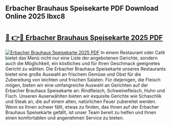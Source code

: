 ## Erbacher Brauhaus Speisekarte PDF Download Online 2025 Ibxc8

# <h2><a href="http://gc9wo6.nevu.top/?p=Erbacher+Brauhaus+Speisekarte">🔗 👉🔴 Erbacher Brauhaus Speisekarte 2025 PDF</a></h2>

[![Erbacher Brauhaus Speisekarte 2025 PDF](https://i.imgur.com/dBaPXMq.png)](http://gc9wo6.nevu.top/?p=Erbacher+Brauhaus+Speisekarte)
In einem Restaurant oder Café bietet das Menü nicht nur eine Liste der angebotenen Gerichte, sondern auch die Möglichkeit, ein köstliches und für Ihren Geschmack geeignetes Gericht zu wählen. Die Erbacher Brauhaus Speisekarte unseres Restaurants bietet eine große Auswahl an frischem Gemüse und Obst für die Zubereitung von leichten und frischen Salaten. Für diejenigen, die Fleisch mögen, bieten wir eine umfangreiche Auswahl an Gerichten auf der Erbacher Brauhaus Speisekarte an: Rindfleisch, Schweinefleisch, Huhn und Fisch. Unseren Auserwählten bieten wir exquisite Gerichte wie Schaschlik und Steak an, die auf einem alten, natürlichen Feuer zubereitet werden. Wenn es Ihnen schwer fällt, etwas zu finden, das Ihnen auf der Erbacher Brauhaus Speisekarte gefällt, ist unser Team bereit zu helfen und Ihnen einen komfortablen und angenehmen Service zu bieten.

